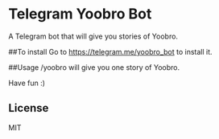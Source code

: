 # Telegram Yoobro Bot
A Telegram bot that will give you stories of Yoobro.

##To install
Go to https://telegram.me/yoobro_bot to install it.

##Usage
/yoobro will give you one story of Yoobro.

Have fun :)

## License

MIT
